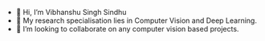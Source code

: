 - 👋 Hi, I’m Vibhanshu Singh Sindhu
- 👀 My research specialisation lies in Computer Vision and Deep Learning.
- 💞️ I’m looking to collaborate on any computer vision based projects.

<!---
vibhanshusindhu/vibhanshusindhu is a ✨ special ✨ repository because its `README.md` (this file) appears on your GitHub profile.
You can click the Preview link to take a look at your changes.
--->
